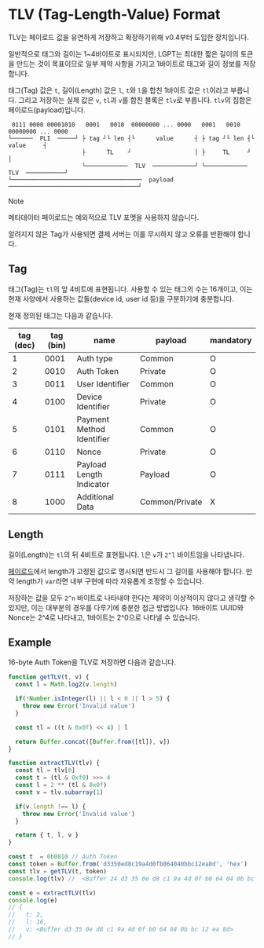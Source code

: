 # TLV (Tag-Length-Value) Format

TLV는 페이로드 값을 유연하게 저장하고 확장하기위해 v0.4부터 도입한 장치입니다.

일반적으로 태그와 길이는 1~4바이트로 표시되지만, LGPT는 최대한 짧은 길이의 토큰을 만드는 것이 목표이므로 일부 제약 사항을 가지고 1바이트로 태그와 길이 정보를 저장합니다.

태그(Tag) 값은 `t`, 길이(Length) 값은 `l`, `t`와 `l`을 합친 1바이트 값은 `tl`이라고 부릅니다.
그리고 저장하는 실제 값은 `v`, `tl`과 `v`를 합친 블록은 `tlv`로 부릅니다. `tlv`의 집합은 페이로드(payload)입니다.

```text
 0111 0000 00001010   0001   0010  00000000 ... 0000   0001   0010  00000000 ... 0000
└──────  PLI  ─────┘ ├ tag ┘└ len ┤└      value      ┤ ├ tag ┘└ len ┤└      value     ┤
                     ├      TL    ┘                  │ ├     TL     ┘                 │
                     └────────────  TLV  ────────────┘ └────────────  TLV  ───────────┘
└─────────────────────────────────────  payload  ─────────────────────────────────────┘
```

> [!NOTE]
> 메타데이터 페이로드는 예외적으로 TLV 포멧을 사용하지 않습니다.

알려지지 않은 Tag가 사용되면 결제 서버는 이를 무시하지 않고 오류를 반환해야 합니다.

## Tag

태그(Tag)는 `tl`의 앞 4비트에 표현됩니다. 사용할 수 있는 태그의 수는 16개이고, 이는 현재 사양에서 사용하는 값들(device id, user id 등)을 구분하기에 충분합니다.

현재 정의된 태그는 다음과 같습니다.

| tag (dec) | tag (bin) | name                      | payload        | mandatory |
| --------- | --------- | ------------------------- | -------------- | --------- |
| 1         | 0001      | Auth type                 | Common         | O         |
| 2         | 0010      | Auth Token                | Private        | O         |
| 3         | 0011      | User Identifier           | Common         | O         |
| 4         | 0100      | Device Identifier         | Private        | O         |
| 5         | 0101      | Payment Method Identifier | Common         | O         |
| 6         | 0110      | Nonce                     | Private        | O         |
| 7         | 0111      | Payload Length Indicator  | Payload        | O         |
| 8         | 1000      | Additional Data           | Common/Private | X         |

## Length

길이(Length)는 `tl`의 뒤 4비트로 표현됩니다. `l`은  `v`가 `2^l` 바이트임을 나타냅니다.

[페이로드](./1-Payload.md)에서 length가 고정된 값으로 명시되면 반드시 그 길이를 사용해야 합니다.
만약 length가 `var`라면 내부 구현에 따라 자유롭게 조정할 수 있습니다.

저장하는 값을 모두 `2^n` 바이트로 나타내야 한다는 제약이 이상적이지 않다고 생각할 수 있지만, 이는 대부분의 경우를 다루기에 충분한 접근 방법입니다.
16바이트 UUID와 Nonce는 2^4로 나타내고, 1바이트는 2^0으로 나타낼 수 있습니다.

## Example

16-byte Auth Token을 TLV로 저장하면 다음과 같습니다.

```javascript
function getTLV(t, v) {
  const l = Math.log2(v.length)

  if(!Number.isInteger(l) || l < 0 || l > 5) {
    throw new Error('Invalid value')
  }

  const tl = ((t & 0x0f) << 4) | l

  return Buffer.concat([Buffer.from([tl]), v])
}

function extractTLV(tlv) {
  const tl = tlv[0]
  const t = (tl & 0xf0) >>> 4
  const l = 2 ** (tl & 0x0f)
  const v = tlv.subarray(1)

  if(v.length !== l) {
    throw new Error('Invalid value')
  }

  return { t, l, v }
}

const t  = 0b0010 // Auth Token
const token = Buffer.from('d3350ed8c19a4d0fb064040bbc12ea8d', 'hex')
const tlv = getTLV(t, token)
console.log(tlv) //  <Buffer 24 d3 35 0e d8 c1 9a 4d 0f b0 64 04 0b bc 12 ea 8d> 

const e = extractTLV(tlv)
console.log(e)
// {
//   t: 2,
//   l: 16,
//   v: <Buffer d3 35 0e d8 c1 9a 4d 0f b0 64 04 0b bc 12 ea 8d>
// }
```
